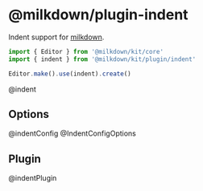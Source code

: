 # @milkdown/plugin-indent

Indent support for [milkdown](https://milkdown.dev/).

```typescript
import { Editor } from '@milkdown/kit/core'
import { indent } from '@milkdown/kit/plugin/indent'

Editor.make().use(indent).create()
```

@indent

## Options

@indentConfig
@IndentConfigOptions

## Plugin

@indentPlugin
